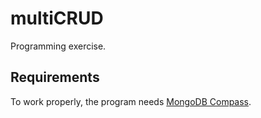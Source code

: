 # multiCRUD

Programming exercise.

## Requirements

To work properly, the program needs [MongoDB Compass](https://www.mongodb.com/try/download/compass).
